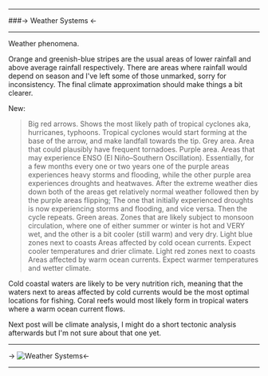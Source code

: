***
###-> Weather Systems <-
***
Weather phenomena.

Orange and greenish-blue stripes are the usual areas of lower rainfall and above average rainfall respectively. There are areas where rainfall would depend on season and I've left some of those unmarked, sorry for inconsistency. The final climate approximation should make things a bit clearer.

New:
>Big red arrows. 
Shows the most likely path of tropical cyclones aka, hurricanes, typhoons. Tropical cyclones would start forming at the base of the arrow, and make landfall towards the tip.
>Grey area. 
Area that could plausibly have frequent tornadoes.
>Purple area.
Areas that may experience ENSO (El Niño–Southern Oscillation). Essentially, for a few months every one or two years one of the purple areas experiences heavy storms and flooding, while the other purple area experiences droughts and heatwaves. After the extreme weather dies down both of the areas get relatively normal weather followed then by the purple areas flipping; The one that initially experienced droughts is now experiencing storms and flooding, and vice versa. Then the cycle repeats.
>Green areas.
Zones that are likely subject to monsoon circulation, where one of either summer or winter is hot and VERY wet, and the other is a bit cooler (still warm) and very dry.
>Light blue zones next to coasts
Areas affected by cold ocean currents. Expect cooler temperatures and drier climate.
>Light red zones next to coasts
Areas affected by warm ocean currents. Expect warmer temperatures and wetter climate.

Cold coastal waters are likely to be very nutrition rich, meaning that the waters next to areas affected by cold currents would be the most optimal locations for fishing.
Coral reefs would most likely form in tropical waters where a warm ocean current flows.

Next post will be climate analysis, I might do a short tectonic analysis afterwards but I'm not sure about that one yet.
***
-> ![Weather Systems](https://files.catbox.moe/k2icrt.png)<-
***
